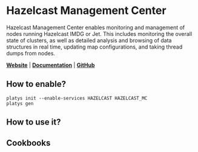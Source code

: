 # Hazelcast Management Center

Hazelcast Management Center enables monitoring and management of nodes running Hazelcast IMDG or Jet. This includes monitoring the overall state of clusters, as well as detailed analysis and browsing of data structures in real time, updating map configurations, and taking thread dumps from nodes.

**[Website](https://hazelcast.com/product-features/management-center/)** | **[Documentation](https://docs.hazelcast.com/management-center/latest/)** | **[GitHub](https://github.com/hazelcast)**

## How to enable?

```
platys init --enable-services HAZELCAST HAZELCAST_MC
platys gen
```

## How to use it?


## Cookbooks
